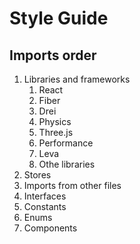 # Style Guide

## Imports order

1. Libraries and frameworks
   1. React
   1. Fiber
   1. Drei
   1. Physics
   1. Three.js
   1. Performance
   1. Leva
   1. Othe libraries
1. Stores
1. Imports from other files
1. Interfaces
1. Constants
1. Enums
1. Components
